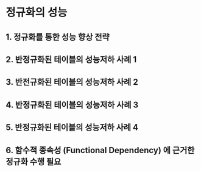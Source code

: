 # 정규화의 성능

## 1. 정규화를 통한 성능 향상 전략

## 2. 반정규화된 테이블의 성능저하 사례 1

## 3. 반전규화된 테이블의 성능저하 사례 2

## 4. 반정규화된 테이블의 성능저하 사례 3

## 5. 반정규화된 테이블의 성능저하 사례 4

## 6. 함수적 종속성 (Functional Dependency) 에 근거한 정규화 수행 필요


